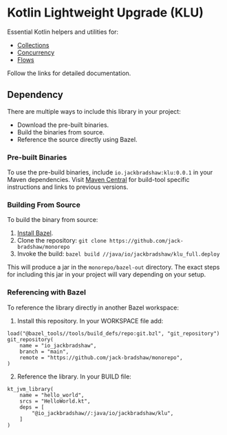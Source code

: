 # Kotlin Lightweight Upgrade (KLU)

Essential Kotlin helpers and utilities for:

- [Collections](https://github.com/jack-bradshaw/monorepo/blob/main/java/io/jackbradshaw/klu/collections)
- [Concurrency](https://github.com/jack-bradshaw/monorepo/blob/main/java/io/jackbradshaw/klu/concurrency)
- [Flows](https://github.com/jack-bradshaw/monorepo/blob/main/java/io/jackbradshaw/klu/flow)

Follow the links for detailed documentation.

## Dependency

There are multiple ways to include this library in your project:

- Download the pre-built binaries.
- Build the binaries from source.
- Reference the source directly using Bazel.

### Pre-built Binaries

To use the pre-build binaries, include `io.jackbradshaw:klu:0.0.1` in your Maven dependencies. Visit
[Maven Central](https://search.maven.org/artifact/io.jackbradshaw/klu) for build-tool specific instructions and links to
previous versions.

### Building From Source

To build the binary from source:

1. [Install Bazel](https://docs.bazel.build/versions/main/install.html).
2. Clone the repository: `git clone https://github.com/jack-bradshaw/monorepo`
3. Invoke the build: `bazel build //java/io/jackbradshaw/klu_full.deploy`

This will produce a jar in the `monorepo/bazel-out` directory. The exact steps for including this jar in your project
will vary depending on your setup.

### Referencing with Bazel

To reference the library directly in another Bazel workspace:

1. Install this repository. In your WORKSPACE file add:

```
load("@bazel_tools//tools/build_defs/repo:git.bzl", "git_repository")
git_repository(
    name = "io_jackbradshaw",
    branch = "main",
    remote = "https://github.com/jack-bradshaw/monorepo",
)
```

2. Reference the library. In your BUILD file:

```
kt_jvm_library(
    name = "hello_world",
    srcs = "HelloWorld.kt",
    deps = [
        "@io_jackbradshaw//:java/io/jackbradshaw/klu",
    ]
)
```